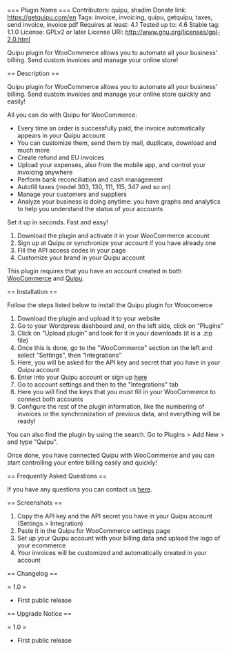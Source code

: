 === Plugin Name ===
Contributors: quipu, shadim
Donate link: https://getquipu.com/en
Tags: invoice, invoicing, quipu, getquipu, taxes, send invoice, invoice pdf
Requires at least: 4.1
Tested up to: 4.6
Stable tag: 1.1.0
License: GPLv2 or later
License URI: http://www.gnu.org/licenses/gpl-2.0.html

Quipu plugin for WooCommerce allows you to automate all your business' billing. Send custom invoices and manage your online store!

== Description ==

Quipu plugin for WooCommerce allows you to automate all your business’ billing. Send custom invoices and manage your online store quickly and easily!

All you can do with Quipu for WooCommerce:

* Every time an order is successfully paid, the invoice automatically appears in your Quipu account
* You can customize them, send them by mail, duplicate, download and much more
* Create refund and EU invoices
* Upload your expenses, also from the mobile app, and control your invoicing anywhere
* Perform bank reconciliation and cash management
* Autofill taxes (model 303, 130, 111, 115, 347 and so on)
* Manage your customers and suppliers
* Analyze your business is doing anytime: you have graphs and analytics to help you understand the status of your accounts

Set it up in seconds. Fast and easy!

1. Download the plugin and activate it in your WooCommerce account
2. Sign up at Quipu or synchronize your account if you have already one
3. Fill the API access codes in your page
4. Customize your brand in your Quipu account

This plugin requires that you have an account created in both [WooCommerce](https://www.woothemes.com/woocommerce/) and [Quipu](https://getquipu.com/en).

== Installation ==

Follow the steps listed below to install the Quipu plugin for Woocomerce

1. Download the plugin and upload it to your website
2. Go to your Wordpress dashboard and, on the left side, click on “Plugins”
3. Click on “Upload plugin” and look for it in your downloads (it is a .zip file)
4. Once this is done, go to the "WooCommerce" section on the left and select "Settings", then “Integrations”
5. Here, you will be asked for the API key and secret that you have in your Quipu account
6. Enter into your Quipu account or sign up [here](https://getquipu.com/en/freelances/signup)
7. Go to account settings and then to the "Integrations" tab
8. Here you will find the keys that you must fill in your WooCommerce to connect both accounts
9. Configure the rest of the plugin information, like the numbering of invoices or the synchronization of previous data, and everything will be ready!

You can also find the plugin by using the search. Go to Plugins > Add New > and type "Quipu".

Once done, you have connected Quipu with WooCommerce and you can start controlling your entire billing easily and quickly!

== Frequently Asked Questions ==

If you have any questions you can contact us [here](https://getquipu.com/en/contact).

== Screenshots ==

1. Copy the API key and the API secret you have in your Quipu account (Settings > Integration)
2. Paste it in the Quipu for WooCommerce settings page
3. Set up your Quipu account with your billing data and upload the logo of your ecommerce
4. Your invoices will be customized and automatically created in your account

== Changelog ==

= 1.0 =
* First public release

== Upgrade Notice ==

= 1.0 =
* First public release
